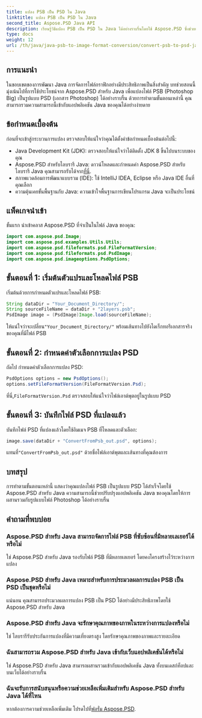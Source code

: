 ```yaml
---
title: แปลง PSB เป็น PSD ใน Java
linktitle: แปลง PSB เป็น PSD ใน Java
second_title: Aspose.PSD Java API
description: เรียนรู้วิธีแปลง PSB เป็น PSD ใน Java ได้อย่างราบรื่นโดยใช้ Aspose.PSD ซึ่งช่วยเพิ่มการจัดการไฟล์กราฟิกในแอปพลิเคชันของคุณ
type: docs
weight: 12
url: /th/java/java-psb-to-image-format-conversion/convert-psb-to-psd-java/
---
```

## การแนะนำ
ในขอบเขตของการพัฒนา Java การจัดการไฟล์กราฟิกอย่างมีประสิทธิภาพเป็นสิ่งสำคัญ บทช่วยสอนนี้มุ่งเน้นไปที่การใช้ประโยชน์จาก Aspose.PSD สำหรับ Java เพื่อแปลงไฟล์ PSB (Photoshop Big) เป็นรูปแบบ PSD (เอกสาร Photoshop) ได้อย่างราบรื่น ด้วยการทำตามขั้นตอนเหล่านี้ คุณสามารถรวมความสามารถนี้เข้ากับแอปพลิเคชัน Java ของคุณได้อย่างง่ายดาย
## ข้อกำหนดเบื้องต้น
ก่อนที่จะเข้าสู่กระบวนการแปลง ตรวจสอบให้แน่ใจว่าคุณได้ตั้งค่าข้อกำหนดเบื้องต้นต่อไปนี้:
- Java Development Kit (JDK): ตรวจสอบให้แน่ใจว่าได้ติดตั้ง JDK 8 ขึ้นไปบนระบบของคุณ
-  Aspose.PSD สำหรับไลบรารี Java: ดาวน์โหลดและกำหนดค่า Aspose.PSD สำหรับไลบรารี Java คุณสามารถรับได้จาก[ที่นี่](https://releases.aspose.com/psd/java/).
- สภาพแวดล้อมการพัฒนาแบบรวม (IDE): ใช้ IntelliJ IDEA, Eclipse หรือ Java IDE อื่นที่คุณเลือก
- ความคุ้นเคยขั้นพื้นฐานกับ Java: ความเข้าใจพื้นฐานการเขียนโปรแกรม Java จะเป็นประโยชน์
## แพ็คเกจนำเข้า
ขั้นแรก นำเข้าคลาส Aspose.PSD ที่จำเป็นในไฟล์ Java ของคุณ:
```java
import com.aspose.psd.Image;
import com.aspose.psd.examples.Utils.Utils;
import com.aspose.psd.fileformats.psd.FileFormatVersion;
import com.aspose.psd.fileformats.psd.PsdImage;
import com.aspose.psd.imageoptions.PsdOptions;
```
## ขั้นตอนที่ 1: เริ่มต้นตัวแปรและโหลดไฟล์ PSB
เริ่มต้นด้วยการกำหนดตัวแปรและโหลดไฟล์ PSB:
```java
String dataDir = "Your_Document_Directory/";
String sourceFileName = dataDir + "2layers.psb";
PsdImage image = (PsdImage)Image.load(sourceFileName);
```
 ให้แน่ใจว่าจะเปลี่ยน`"Your_Document_Directory/"` พร้อมเส้นทางไปยังไดเร็กทอรีเอกสารจริงของคุณที่มีไฟล์ PSB
## ขั้นตอนที่ 2: กำหนดค่าตัวเลือกการแปลง PSD
ถัดไป กำหนดค่าตัวเลือกการแปลง PSD:
```java
PsdOptions options = new PsdOptions();
options.setFileFormatVersion(FileFormatVersion.Psd);
```
 ที่นี่,`FileFormatVersion.Psd` ตรวจสอบให้แน่ใจว่าไฟล์เอาต์พุตอยู่ในรูปแบบ PSD
## ขั้นตอนที่ 3: บันทึกไฟล์ PSD ที่แปลงแล้ว
บันทึกไฟล์ PSD ที่แปลงแล้วโดยใช้อิมเมจ PSB ที่โหลดและตัวเลือก:
```java
image.save(dataDir + "ConvertFromPsb_out.psd", options);
```
 แทนที่`"ConvertFromPsb_out.psd"` ด้วยชื่อไฟล์เอาต์พุตและเส้นทางที่คุณต้องการ

## บทสรุป
การทำตามขั้นตอนเหล่านี้ แสดงว่าคุณแปลงไฟล์ PSB เป็นรูปแบบ PSD ได้สำเร็จโดยใช้ Aspose.PSD สำหรับ Java ความสามารถนี้ช่วยปรับปรุงแอปพลิเคชัน Java ของคุณโดยให้การผสานรวมกับรูปแบบไฟล์ Photoshop ได้อย่างราบรื่น
## คำถามที่พบบ่อย
### Aspose.PSD สำหรับ Java สามารถจัดการไฟล์ PSB ที่ซับซ้อนที่มีหลายเลเยอร์ได้หรือไม่
ใช่ Aspose.PSD สำหรับ Java รองรับไฟล์ PSB ที่มีหลายเลเยอร์ โดยคงโครงสร้างไว้ระหว่างการแปลง
### Aspose.PSD สำหรับ Java เหมาะสำหรับการประมวลผลการแปลง PSB เป็น PSD เป็นชุดหรือไม่
แน่นอน คุณสามารถประมวลผลการแปลง PSB เป็น PSD ได้อย่างมีประสิทธิภาพโดยใช้ Aspose.PSD สำหรับ Java
### Aspose.PSD สำหรับ Java จะรักษาคุณภาพของภาพในระหว่างการแปลงหรือไม่
ใช่ ไลบรารีรับประกันการแปลงที่มีความเที่ยงตรงสูง โดยรักษาคุณภาพของภาพและรายละเอียด
### ฉันสามารถรวม Aspose.PSD สำหรับ Java เข้ากับเว็บแอปพลิเคชันได้หรือไม่
ใช่ Aspose.PSD สำหรับ Java สามารถผสานรวมเข้ากับแอปพลิเคชัน Java ทั้งบนเดสก์ท็อปและบนเว็บได้อย่างราบรื่น
### ฉันจะรับการสนับสนุนหรือความช่วยเหลือเพิ่มเติมสำหรับ Aspose.PSD สำหรับ Java ได้ที่ไหน
 หากต้องการความช่วยเหลือเพิ่มเติม โปรดไปที่[ฟอรั่ม Aspose.PSD](https://forum.aspose.com/c/psd/34).